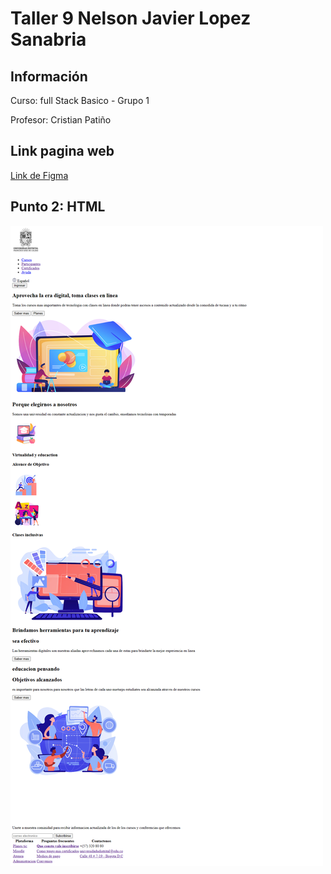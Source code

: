 <h1>Taller 9 Nelson Javier Lopez Sanabria</h1>

<h2> Información</h2>

<p>Curso: full Stack Basico - Grupo 1</p>
<p>Profesor: Cristian Patiño</p>

<h2>Link pagina web</h2>
<a href="https://nelsonlopez10.github.io/taller-9-full-stack/" target=">

<h2> Punto 1: Link figma</h2>

<a href="" target="_blank">Link de Figma</a>
<h2> Punto 2: HTML</h2>
<img src="./public/images/html.png" alt="html">

